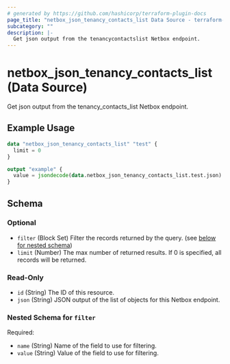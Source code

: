 ```yaml
---
# generated by https://github.com/hashicorp/terraform-plugin-docs
page_title: "netbox_json_tenancy_contacts_list Data Source - terraform-provider-netbox"
subcategory: ""
description: |-
  Get json output from the tenancycontactslist Netbox endpoint.
---
```


# netbox_json_tenancy_contacts_list (Data Source)

Get json output from the tenancy_contacts_list Netbox endpoint.

## Example Usage

```terraform
data "netbox_json_tenancy_contacts_list" "test" {
  limit = 0
}

output "example" {
  value = jsondecode(data.netbox_json_tenancy_contacts_list.test.json)
}
```

<!-- schema generated by tfplugindocs -->
## Schema

### Optional

- `filter` (Block Set) Filter the records returned by the query. (see [below for nested schema](#nestedblock--filter))
- `limit` (Number) The max number of returned results. If 0 is specified, all records will be returned.

### Read-Only

- `id` (String) The ID of this resource.
- `json` (String) JSON output of the list of objects for this Netbox endpoint.

<a id="nestedblock--filter"></a>
### Nested Schema for `filter`

Required:

- `name` (String) Name of the field to use for filtering.
- `value` (String) Value of the field to use for filtering.


